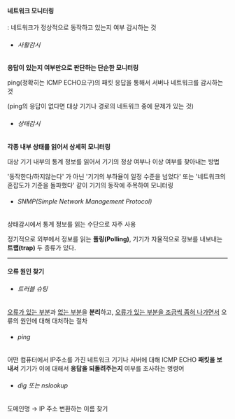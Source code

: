 #### 네트워크 모니터링

: 네트워크가 정상적으로 동작하고 있는지 여부 감시하는 것

- ###### 사활감시

**응답이 있는지 여부만으로 판단하는 단순한 모니터링**

ping(정확히는 ICMP ECHO요구)의 패킷 응답을 통해서 서버나 네트워크를 감시하는 것

(ping의 응답이 없다면 대상 기기나 경로의 네트워크 중에 문제가 있는 것)

- ###### 상태감시

**각종 내부 상태를 읽어서 상세히 모니터링**

대상 기기 내부의 통계 정보를 읽어서 기기의 정상 여부나 이상 여부를 찾아내는 방법

'동작한다/하지않는다' 가 아닌 '기기의 부하율이 일정 수준을 넘었다' 또는 '네트워크의 혼잡도가 기준을 돌파했다' 같이 기기의 동작에 주목하여 모니터링

- ###### SNMP(Simple Network Management Protocol)

상태감시에서 통계 정보를 읽는 수단으로 자주 사용

정기적으로 외부에서 정보를 읽는 **폴링(Polling)**, 기기가 자율적으로 정보를 내보내는 **트랩(trap)** 두 종류가 있다.



<hr>



#### 오류 원인 찾기

- ###### 트러블 슈팅


<u>오류가 있는 부분</u>과 <u>없는 부분</u>을 **분리**하고, <u>오류가 있는 부분을 조금씩 좁혀 나가면서</u> 오류의 원인에 대해 대처하는 절차

- ###### ping 


어떤 컴퓨터에서 IP주소를 가진 네트워크 기기나 서버에 대해 ICMP ECHO **패킷을 보내서** 기기가 이에 대해서 **응답을 되돌려주는지** 여부를 조사하는 명령어

- ###### dig 또는 nslookup


도메인명 → IP 주소 변환하는 이름 찾기

